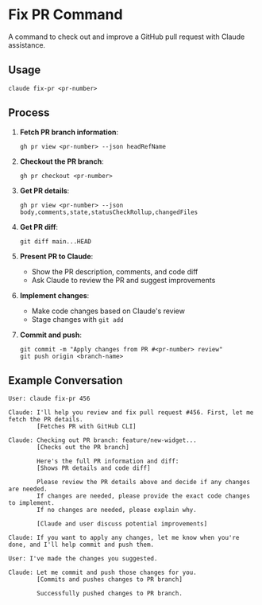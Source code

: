 # Fix PR Command

A command to check out and improve a GitHub pull request with Claude assistance.

## Usage

```
claude fix-pr <pr-number>
```

## Process

1. **Fetch PR branch information**:
   ```
   gh pr view <pr-number> --json headRefName
   ```

2. **Checkout the PR branch**:
   ```
   gh pr checkout <pr-number>
   ```

3. **Get PR details**:
   ```
   gh pr view <pr-number> --json body,comments,state,statusCheckRollup,changedFiles
   ```

4. **Get PR diff**:
   ```
   git diff main...HEAD
   ```

5. **Present PR to Claude**:
   - Show the PR description, comments, and code diff
   - Ask Claude to review the PR and suggest improvements

6. **Implement changes**:
   - Make code changes based on Claude's review
   - Stage changes with `git add`

7. **Commit and push**:
   ```
   git commit -m "Apply changes from PR #<pr-number> review"
   git push origin <branch-name>
   ```

## Example Conversation

```
User: claude fix-pr 456

Claude: I'll help you review and fix pull request #456. First, let me fetch the PR details.
        [Fetches PR with GitHub CLI]

Claude: Checking out PR branch: feature/new-widget...
        [Checks out the PR branch]

        Here's the full PR information and diff:
        [Shows PR details and code diff]

        Please review the PR details above and decide if any changes are needed.
        If changes are needed, please provide the exact code changes to implement.
        If no changes are needed, please explain why.

        [Claude and user discuss potential improvements]

Claude: If you want to apply any changes, let me know when you're done, and I'll help commit and push them.

User: I've made the changes you suggested.

Claude: Let me commit and push those changes for you.
        [Commits and pushes changes to PR branch]

        Successfully pushed changes to PR branch.
```
